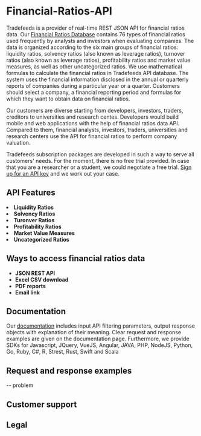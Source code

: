 # Financial-Ratios-API
Tradefeeds is a provider of real-time REST JSON API for financial ratios data. Our <a href=""> Financial Ratios Database</a> contains 76 types of financial ratios used frequently by analysts and investors when evaluating companies. The data is organized according to the six main groups of financial ratios: liquidity ratios, solvency ratios (also known as leverage ratios), turnover ratios (also known as leverage ratios), profitability ratios and market value measures, as well as other uncategorized ratios. We use mathematical formulas to calculate the financial ratios in Tradefeeds API database. The system uses the financial information disclosed in the annual or quarterly reports of companies during a particular year or a quarter. Customers should select a company, a financial reporting period and formulas for which they want to obtain data on financial ratios.

Our customers are diverse starting from developers, investors, traders, creditors to universities and research centes. Developers would build mobile and web applications with the help of financial ratios data API. Compared to them, financial analysts, investors, traders, universities and research centers use the API for financial ratios to perform company valuation. 

Tradefeeds subscription packages are developed in such a way to serve all customers' needs. For the moment, there is no free trial provided. In case that you are a researcher or a student, we could negotiate a free trial. <a href="https://tradefeeds.com/pricing-subscription-plans/" rel="nofollow"> Sign up for an API key</a> and we work out your case.

<h2><a id="user-content-api-features" class="anchor" href="https://github.com/Tradefeeds-Financial-data-API/Company-information-API#api-features" aria-hidden="true"></a>API Features</h2>

<li><strong>Liquidity Ratios</strong></li>
<li><strong>Solvency Ratios</strong></li>
<li><strong>Turonver Ratios</strong></li>
<li><strong>Profitability Ratios</strong></li>
<li><strong>Market Value Measures</strong></li>
<li><strong>Uncategorized Ratios</strong></li>

<h2><a id="user-content-ways-to-access-company-data" class="anchor" href="https://github.com/Tradefeeds-Financial-data-API/Company-information-API#ways-to-access-financial-ratios-data" aria-hidden="true"></a>Ways to access financial ratios data</h2>
<ul>
 	<li><strong>JSON REST API</strong></li>
 	<li><strong>Excel CSV download</strong></li>
 	<li><strong>PDF reports</strong></li>
 	<li><strong>Email link</strong></li>
</ul>

<h2>Documentation</h2>

Our <a href="https://tradefeeds.com/documentation" rel="nofollow">documentation</a> includes input API filtering parameters, output response objects with explanation of their meaning. Clear request and response examples are given on the documentation page. Furthermore, we provide SDKs for Javascript, JQuery, VueJS, Angular, JAVA, PHP, NodeJS, Python, Go, Ruby, C#, R, Strest, Rust, Swift and Scala

<h2>Request and response examples</h2>

-- problem 

<h2>Customer support</h2>

<h2>Legal</h2>
